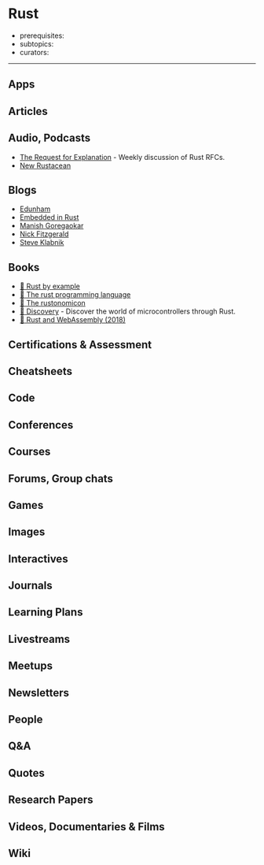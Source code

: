 # Rust

- prerequisites:
- subtopics:
- curators:

------

## Apps

## Articles

## Audio, Podcasts

- [The Request for Explanation](https://request-for-explanation.github.io/podcast/) - Weekly discussion of Rust RFCs.
- [New Rustacean](https://newrustacean.com/)

## Blogs

- [Edunham](http://edunham.net/)
- [Embedded in Rust](http://blog.japaric.io/)
- [Manish Goregaokar](https://manishearth.github.io/)
- [Nick Fitzgerald](http://fitzgeraldnick.com/)
- [Steve Klabnik](http://words.steveklabnik.com/)


## Books

- [📖 Rust by example](http://rustbyexample.com/)
- [📖 The rust programming language](https://doc.rust-lang.org/book/)
- [📖 The rustonomicon](https://doc.rust-lang.org/nomicon/)
- [📖 Discovery](https://japaric.github.io/discovery/README.html#Scope) - Discover the world of microcontrollers through Rust.
- [📖 Rust and WebAssembly (2018)](https://rustwasm.github.io/book/)

## Certifications & Assessment

## Cheatsheets

## Code

## Conferences

## Courses

## Forums, Group chats

## Games

## Images

## Interactives

## Journals

## Learning Plans

## Livestreams

## Meetups

## Newsletters

## People

## Q&A

## Quotes

## Research Papers

## Videos, Documentaries & Films

## Wiki
